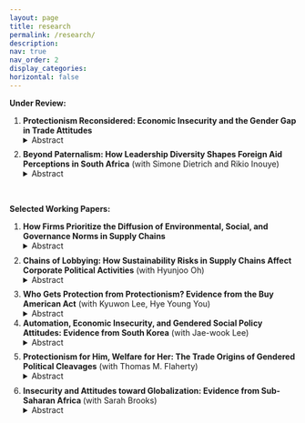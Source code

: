 ```yaml
---
layout: page
title: research
permalink: /research/
description: 
nav: true
nav_order: 2
display_categories: 
horizontal: false
---
```


 **Under Review:**
<ol>
<li>
<strong>Protectionism Reconsidered: Economic Insecurity and the Gender Gap in Trade Attitudes</strong>
<details><summary>Abstract</summary>
<p>While previous research has revealed a gender gap in trade attitudes and the rise of populism and economic protectionism, it has paid less attention to why women continue to support protectionism despite their lack of populist attitudes. The gender gap in trade attitudes has not closed despite the rise of populism, which has taken place particularly among men. Why are women consistently more protectionist than men, and when does men's populism turn into protectionism? I examine the causal process of preference formation across genders using a decomposition analysis, a survey experiment, and structural topic models. I argue that economic insecurity leads both women and men to form protectionist attitudes. My findings suggest that, for women, persistent gender discrimination leads to the perception of negative trade effects on their gender group, fostering protectionism. For men, stochastic trade shocks activate populism, which transforms into protectionism when they perceive adverse trade effects on their country.</p>
</details>
</li>

<div style="margin-top: 0.6em;"></div>

<li>
<strong>Beyond Paternalism: How Leadership Diversity Shapes Foreign Aid Perceptions in South Africa</strong> (with Simone Dietrich and Rikio Inouye)
<details><summary>Abstract</summary>
<p>This paper examines how the racial and gender composition of donor leadership shapes public opinion in recipient countries. Focusing on South Africa, we explore whether the inclusion of women and Black individuals in U.S. foreign aid leadership influences perceptions of aid programs. Given the legacy of neocolonialism in foreign assistance, we argue that such non-traditional leadership signals a break from paternalistic models, enhancing perceived alignment with recipient needs. Using a two-wave survey experiment conducted in South Africa in 2024, we manipulate the race and gender composition of U.S. aid leaders. We find that both descriptive representation and greater inclusion of marginalized groups improve favorability toward U.S. leadership, especially among women and Black respondents. However, the effects weaken among individuals with sexist attitudes. Our findings highlight how non-traditional leadership can enhance perceived responsiveness, contributing to broader debates on aid effectiveness, international legitimacy, and the intersectional politics of foreign policy institutions.</p>
</details>
</li>

</ol>

<br>

**Selected Working Papers:**

<ol>

  <li>
    <strong>How Firms Prioritize the Diffusion of Environmental, Social, and Governance Norms in Supply Chains</strong>
    <details><summary>Abstract</summary>
    <p>Firms are increasingly responsible for the international diffusion of norms across environmental, labor, and governance domains. However, little is known about how firms allocate responsibility <i>across</i> these domains. By considering multiple domains at once, I find that firms prioritize their efforts to uphold environmental norms ("E") over social ("S") and governance ("G") norms when they are pressured by customer firms and countries. This supports a new theory of firm obfuscation, in which competition in supply chains and the bundling of ratings across environmental, social, and governance (ESG) domains, incentivize firms to improve in less costly domains. To empirically test this theory, I match firm-level supply chain relationships to five datasets containing ESG ratings, ESG risk incidents, ESG proposals, country-level ESG regulatory instruments, and firm characteristics.</p>
    </details>
  </li>

  <div style="margin-top: 0.6em;"></div>

  <li>
    <strong>Chains of Lobbying: How Sustainability Risks in Supply Chains Affect Corporate Political Activities</strong> (with Hyunjoo Oh)
    <details><summary>Abstract</summary>
    <p>With the growing emphasis on sustainability, downstream customer firms are increasingly accountable for their upstream suppliers' ESG violations, facing trade restrictions and limited access to international suppliers. This drives them to influence policy through lobbying, given the capital investments required to ensure ESG compliance and to alter supply chain relationships. We propose two hypotheses: (1) customer firms tend to increase lobbying efforts following their suppliers' ESG risk incidents, and (2) these efforts are more pronounced for environmental risks due to their visibility and salience. Using U.S. firm-level lobbying data, global supply chain data, ESG risk incidents, and firm characteristics from 2007–2019, our analysis shows that downstream firms increase lobbying expenditures, specifically trade issues, after ESG risk incidents. Moreover, environmental risk incidents lead to an increase in lobbying on environmental and trade issues, while social or governance risks do not affect lobbying expenditures. This study highlights how supply chain sustainability risks, particularly environmental issues, drive customer firms' lobbying behavior.</p>
</details>
  </li>

  <div style="margin-top: 0.6em;"></div>

  <li>
    <strong>Who Gets Protection from Protectionism? Evidence from the Buy American Act</strong> (with Kyuwon Lee, Hye Young You)
    <details><summary>Abstract</summary>
    <p></p>
    </details>
  </li>
  
  
  <li> 
<strong>Automation, Economic Insecurity, and Gendered Social Policy Attitudes: Evidence from South Korea</strong> (with Jae-wook Lee)
<details><summary>Abstract</summary>
<p>Recent advances in automation have raised concerns about job insecurity, potentially increasing support for social policies. While existing research links policy preferences to individuals’ economic vulnerability, the role of identity—particularly gender—remains underexplored. We argue that automation-driven layoffs do not universally increase support for social protection; rather, their effects are shaped by gender norms. Using a survey experiment in South Korea, we show that automation-driven job loss increases support for an ex-ante protective measure (e.g., Automation Tax) only when male workers are affected. This selective protection reflects the male-breadwinner model, which views male labor as more essential to household income and male job loss as more socially disruptive. The disparity in social policy preferences by laid-off's gender profile is pronounced among individuals who hold sexist attitudes. Our findings reveal how gendered beliefs about labor value shape social protection preferences, highlighting identity-based biases in responses to economic change.</p>
</details>
</li>

<div style="margin-top: 0.6em;"></div>

<li>
<strong>Protectionism for Him, Welfare for Her: The Trade Origins of Gendered Political Cleavages</strong> (with Thomas M. Flaherty)
<details><summary>Abstract</summary>
<p>What explains gendered political cleavages over globalization? Although earlier work suggests that women support trade barriers more than men, recent populist movements reveal the opposite. We develop a theory that incorporates family economic structures into the specific factors model of trade preferences, showing how traditional gender roles reshape the distributional effects of economic policies: male family members benefit more from protectionism, while female members benefit more from welfare compensation. We test this by tracking how exogenous trade shocks propagate through families to affect survey respondents’ policy preferences. When respondents’ family members suffer increased import competition, males significantly turn to trade and migration restrictions, while females turn to family-oriented welfare policies. These indirect family effects also shape electoral behavior, fueling male support for populists and decreasing female participation in elections. The findings underscore the importance of moving beyond individual voter characteristics to understand fully gendered political cleavages over economic policy.</p>
</details>
</li>

<div style="margin-top: 0.6em;"></div>

 <li>
    <strong>Insecurity and Attitudes toward Globalization: Evidence from Sub-Saharan Africa </strong> (with Sarah Brooks)
    <details><summary>Abstract</summary>
    <p>Canonical trade models (Heckscher-Ohlin-Stolper Samuelson) predict that developing countries, rich in low-skilled labor, tend to favor free trade, a view largely confirmed by studies. However, most research on the globalization backlash focuses on advanced industrial nations, overlooking variations within the developing world. Our study addresses this by examining differences between middle-income emerging democracies and poorer developing nations, and by distinguishing between attitudes toward trade and migration. We argue that while developing nations broadly support trade liberalization, middle-income countries may experience discontent over migration, similar to advanced nations. Using a conjoint survey experiment in South Africa and Zimbabwe, we find that South African respondents, from a middle-income nation, express migration preferences akin to those in advanced industrial nations, while maintaining mixed views on trade. This research suggests a need for a more nuanced understanding of globalization, factoring in varying economic contexts and attitudes within developing nations.</p>
    </details>
  </li>
  </ol>
